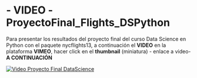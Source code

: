 # - VIDEO -ProyectoFinal_Flights_DSPython
Para presentar los resultados del proyecto final del curso Data Science en Python con el paquete nycflights13, a continuación el **VIDEO** en la plataforma **VIMEO**, hacer click en el **thumbnail** (miniatura) - enlace a video- **A CONTINUACIÓN**


[![Video Proyecto Final DataScience](https://vumbnail.com/933327331_large.jpg)](https://vimeo.com/933327331)

